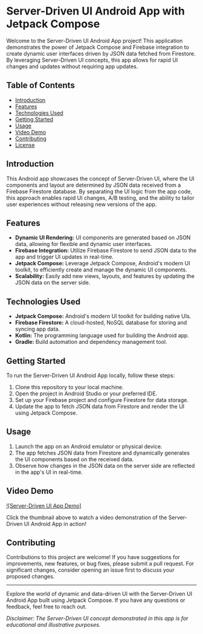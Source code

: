 # Server-Driven UI Android App with Jetpack Compose

Welcome to the Server-Driven UI Android App project! This application demonstrates the power of Jetpack Compose and Firebase integration to create dynamic user interfaces driven by JSON data fetched from Firestore. By leveraging Server-Driven UI concepts, this app allows for rapid UI changes and updates without requiring app updates.

## Table of Contents
- [Introduction](#introduction)
- [Features](#features)
- [Technologies Used](#technologies-used)
- [Getting Started](#getting-started)
- [Usage](#usage)
- [Video Demo](#video-demo)
- [Contributing](#contributing)
- [License](#license)

## Introduction
This Android app showcases the concept of Server-Driven UI, where the UI components and layout are determined by JSON data received from a Firebase Firestore database. By separating the UI logic from the app code, this approach enables rapid UI changes, A/B testing, and the ability to tailor user experiences without releasing new versions of the app.

## Features
- **Dynamic UI Rendering:** UI components are generated based on JSON data, allowing for flexible and dynamic user interfaces.
- **Firebase Integration:** Utilize Firebase Firestore to send JSON data to the app and trigger UI updates in real-time.
- **Jetpack Compose:** Leverage Jetpack Compose, Android's modern UI toolkit, to efficiently create and manage the dynamic UI components.
- **Scalability:** Easily add new views, layouts, and features by updating the JSON data on the server side.

## Technologies Used
- **Jetpack Compose:** Android's modern UI toolkit for building native UIs.
- **Firebase Firestore:** A cloud-hosted, NoSQL database for storing and syncing app data.
- **Kotlin:** The programming language used for building the Android app.
- **Gradle:** Build automation and dependency management tool.

## Getting Started
To run the Server-Driven UI Android App locally, follow these steps:
1. Clone this repository to your local machine.
2. Open the project in Android Studio or your preferred IDE.
3. Set up your Firebase project and configure Firestore for data storage.
4. Update the app to fetch JSON data from Firestore and render the UI using Jetpack Compose.

## Usage
1. Launch the app on an Android emulator or physical device.
2. The app fetches JSON data from Firestore and dynamically generates the UI components based on the received data.
3. Observe how changes in the JSON data on the server side are reflected in the app's UI in real-time.

## Video Demo




[![Server-Driven UI App Demo]](https://github.com/praveen7512/ServerDrivenUIApp/assets/72389100/db69c7d0-7d39-4620-ad2b-69914b2402db)

Click the thumbnail above to watch a video demonstration of the Server-Driven UI Android App in action!

## Contributing
Contributions to this project are welcome! If you have suggestions for improvements, new features, or bug fixes, please submit a pull request. For significant changes, consider opening an issue first to discuss your proposed changes.

---

Explore the world of dynamic and data-driven UI with the Server-Driven UI Android App built using Jetpack Compose. If you have any questions or feedback, feel free to reach out.

*Disclaimer: The Server-Driven UI concept demonstrated in this app is for educational and illustrative purposes.*
```
